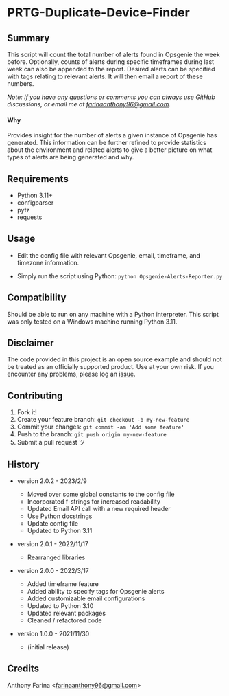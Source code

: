 # PRTG-Duplicate-Device-Finder

## Summary
This script will count the total number of alerts found in Opsgenie the week before. Optionally, counts of alerts during specific timeframes during last week can also be appended to the report. Desired alerts can be specified with tags relating to relevant alerts. 
It will then email a report of these numbers.

_Note: If you have any questions or comments you can always use GitHub
discussions, or email me at farinaanthony96@gmail.com._

#### Why
Provides insight for the number of alerts a given instance of Opsgenie has 
generated. This information can be further refined to provide statistics about 
the environment and related alerts to give a better picture on what types of 
alerts are being generated and why.

## Requirements
- Python 3.11+
- configparser
- pytz
- requests

## Usage
- Edit the config file with relevant Opsgenie, email, timeframe, and timezone information.

- Simply run the script using Python:
  `python Opsgenie-Alerts-Reporter.py`

## Compatibility
Should be able to run on any machine with a Python interpreter. This script
was only tested on a Windows machine running Python 3.11.

## Disclaimer
The code provided in this project is an open source example and should not
be treated as an officially supported product. Use at your own risk. If you
encounter any problems, please log an
[issue](https://github.com/CC-Digital-Innovation/Opsgenie-Alerts-Reporter/issues).

## Contributing
1. Fork it!
2. Create your feature branch: `git checkout -b my-new-feature`
3. Commit your changes: `git commit -am 'Add some feature'`
4. Push to the branch: `git push origin my-new-feature`
5. Submit a pull request ツ

## History
- version 2.0.2 - 2023/2/9
    - Moved over some global constants to the config file
    - Incorporated f-strings for increased readability
    - Updated Email API call with a new required header
    - Use Python docstrings
    - Update config file
    - Updated to Python 3.11

- version 2.0.1 - 2022/11/17
    - Rearranged libraries

- version 2.0.0 - 2022/3/17
    - Added timeframe feature
    - Added ability to specify tags for Opsgenie alerts
    - Added customizable email configurations
    - Updated to Python 3.10
    - Updated relevant packages
    - Cleaned / refactored code

- version 1.0.0 - 2021/11/30
    - (initial release)

## Credits
Anthony Farina <<farinaanthony96@gmail.com>>
